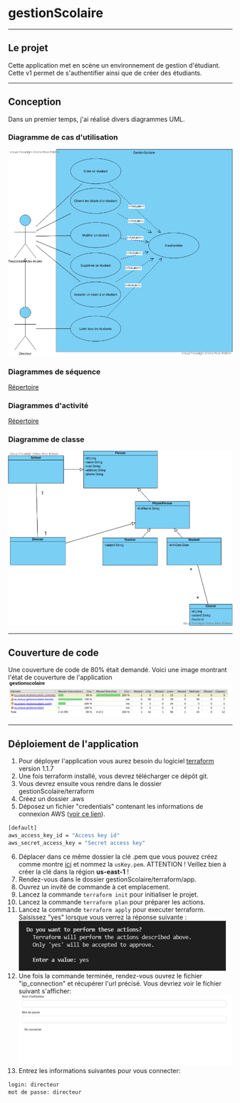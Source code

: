 # gestionScolaire
---
## Le projet

Cette application met en scène un environnement de gestion d'étudiant. Cette v1 permet de s'authentifier ainsi que de créer des étudiants.

---

## Conception

Dans un premier temps, j'ai réalisé divers diagrammes UML.

### Diagramme de cas d'utilisation

![USECASE](https://github.com/MaximeDzN/gestionScolaire/blob/main/conception/Diagramme%20de%20cas%20d'utilisation/usecase.png)

### Diagrammes de séquence

[Répertoire](https://github.com/MaximeDzN/gestionScolaire/tree/main/conception/Diagrammes%20de%20s%C3%A9quence)

### Diagrammes d'activité

[Répertoire](https://github.com/MaximeDzN/gestionScolaire/tree/main/conception/Diagrammes%20d'activit%C3%A9s)

### Diagramme de classe

![CLASS](https://github.com/MaximeDzN/gestionScolaire/blob/main/conception/Diagramme%20de%20classe/class.png)

---
## Couverture de code

Une couverture de code de 80% était demandé. Voici une image montrant l'état de couverture de l'application
![Répertoire](https://github.com/MaximeDzN/gestionScolaire/blob/main/readme_img/coverage.png)


---

## Déploiement de l'application

1. Pour déployer l'application vous aurez besoin du logiciel [terraform](https://www.terraform.io/downloads) version 1.1.7
2. Une fois terraform installé, vous devrez télécharger ce dépôt git.
3. Vous devrez ensuite vous rendre dans le dossier gestionScolaire/terraform
4. Créez un dossier .aws
5. Déposez un fichier "credentials" contenant les informations de connexion AWS ([voir ce lien](https://docs.aws.amazon.com/fr_fr/IAM/latest/UserGuide/id_credentials_access-keys.html#Using_CreateAccessKey)).
```sh
[default]
aws_access_key_id = "Access key id"
aws_secret_access_key = "Secret access key"
```
6. Déplacer dans ce même dossier la clé .pem que vous pouvez créez comme montre [ici](https://docs.aws.amazon.com/fr_fr/AWSEC2/latest/UserGuide/ec2-key-pairs.html#having-ec2-create-your-key-pair) et nommez la `usKey.pem`. ATTENTION ! Veillez bien à créer la clé dans la région **us-east-1** !
7. Rendez-vous dans le dossier gestionScolaire/terraform/app.
8. Ouvrez un invité de commande à cet emplacement.
9. Lancez la commande `terraform init` pour initialiser le projet.
10. Lancez la commande `terraform plan` pour préparer les actions.
11. Lancez la commande `terraform apply` pour executer terraform. Saisissez "yes" lorsque vous verrez la réponse suivante : ![CONTINUE_TERRAFORM](https://github.com/asemin08/GestionGlasses-terraform/blob/main/imgs_reamde/YesOrNot.png)
12. Une fois la commande terminée, rendez-vous ouvrez le fichier "ip_connection" et récupérer l'url précisé. Vous devriez voir le fichier suivant s'afficher:
  ![form_conn](https://github.com/MaximeDzN/gestionScolaire/blob/main/readme_img/conn.png)
13. Entrez les informations suivantes pour vous connecter:
```sh
login: directeur
mot de passe: directeur
```
